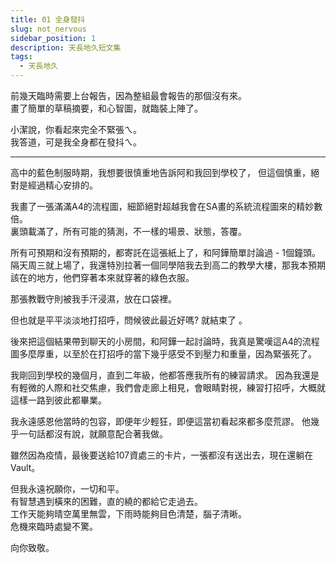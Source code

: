 ```yaml
---
title: 01 全身發抖
slug: not_nervous
sidebar_position: 1
description: 天長地久短文集
tags:
  - 天長地久
---
```



前幾天臨時需要上台報告，因為整組最會報告的那個沒有來。  
畫了簡單的草稿摘要，和心智圖，就臨裝上陣了。  

小潔說，你看起來完全不緊張ㄟ。  
我答道，可是我全身都在發抖ㄟ。  

------------
高中的藍色制服時期，我想要很慎重地告訴阿和我回到學校了，
但這個慎重，絕對是經過精心安排的。  

我畫了一張滿滿A4的流程圖，細節絕對超越我會在SA畫的系統流程圖來的精妙數倍。  
裏頭載滿了，所有可能的猜測，不一樣的場景、狀態，答覆。

所有可預期和沒有預期的，都寄託在這張紙上了，和阿鏵簡單討論過 - 1個鐘頭。
隔天周三就上場了，我還特別拉著一個同學陪我去到高二的教學大樓，那我本預期該在的地方，他們穿著本來就穿著的綠色衣服。  

那張教戰守則被我手汗浸濕，放在口袋裡。

但也就是平平淡淡地打招呼，問候彼此最近好嗎? 
就結束了  。

後來把這個結果帶到聊天的小房間，和阿鏵一起討論時，我真是驚嘆這A4的流程圖多麼厚重，以至於在打招呼的當下幾乎感受不到壓力和重量，因為緊張死了。

我剛回到學校的幾個月，直到二年級，他都答應我所有的練習請求。
因為我還是有輕微的人際和社交焦慮，我們會走廊上相見，會眼睛對視，練習打招呼，大概就這樣一路到彼此都畢業。

我永遠感恩他當時的包容，即便年少輕狂，即便這當初看起來都多麼荒謬。
他幾乎一句話都沒有說，就願意配合著我做。

雖然因為疫情，最後要送給107資處三的卡片，一張都沒有送出去，現在還躺在Vault。

但我永遠祝願你，一切和平。  
有智慧遇到橫來的困難，直的繞的都給它走過去。  
工作天能夠晴空萬里無雲，下雨時能夠目色清楚，腦子清晰。  
危機來臨時處變不驚。  

向你致敬。  

